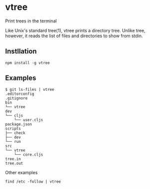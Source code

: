 # vtree

Print trees in the terminal

Like Unix's standard tree(1), vtree prints a directory tree. Unlike tree, however, it reads the list of files and directories to show from stdin.

## Instllation

```
npm install -g vtree
```

## Examples

```
$ git ls-files | vtree
.editorconfig
.gitignore
bin
└── vtree
dev
└── cljs
    └── user.cljs
package.json
scripts
├── check
├── dev
└── run
src
└── vtree
    └── core.cljs
tree.in
tree.out
```

Other examples

```
find /etc -follow | vtree
```
